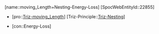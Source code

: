 ﻿---
type: TrizContradiction
aliases:
- moving_Length+Nesting-Energy-Loss
license: CC BY-SA 4.0
copyright: https://github.com/SpocWeb
IsDeleted: false
IsReadOnly: false
Confidential: public
tags: 
- Triz/Contradiction
---
[name::moving_Length+Nesting-Energy-Loss]
[SpocWebEntityId::22855]
+ [pro::[Triz-moving_Length](tech/Triz/Parameter/Triz-moving_Length.md)]
[Triz-Principle::[Triz-Nesting](tech/Triz/Principle/Triz-Nesting.md)]
- [con::Energy-Loss]

